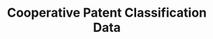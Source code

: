 ---
bigquery: https://console.cloud.google.com/bigquery?p=patents-public-data&d=cpc&page=dataset
citation: '“Cooperative Patent Classification” by the EPO and USPTO, for public use. '
contributors: EPO, USPTO
cost: None
description: Cooperative Patent Classification Data contains the scheme and definitions
  of the Cooperative Patent Classification system for classifying patent documents.
  The CPC is the result of a partnership between the EPO and the USPTO in their joint
  effort to develop a common, internationally compatible classification system for
  technical documents, in particular patent publications, which will be used by both
  offices in the patent granting process
documentation: https://www.cooperativepatentclassification.org/cpcSchemeAndDefinitions
last_edit: 04/09/2022, 15:59:41
location: https://www.cooperativepatentclassification.org/index
maintained_by: USPTO, EPO
schema_fields:
- ipc_concordant
- applicationReferences
- notAllocatable
- child_groups
- dateRevised
- date_revised
- limitingReferences
- status
- additional_only
- glossary
- ipcConcordant
- residual_references
- childGroups
- level
- not_allocatable
- breakdown_code
- definition
- titleFull
- informativeReferences
- parents
- title_part
- informative_references
- titlePart
- breakdownCode
- synonyms
- application_references
- children
- sizeCache
- limiting_references
- title_full
- residualReferences
- symbol
shortname: cooperative_patent_classification
tags:
- patents
- science
title: Cooperative Patent Classification Data
uuid: 984374a7-16e9-4b35-9445-458daceb01bf
---